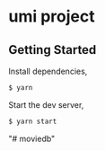 # umi project

## Getting Started

Install dependencies,

```bash
$ yarn
```

Start the dev server,

```bash
$ yarn start
```
"# moviedb" 
